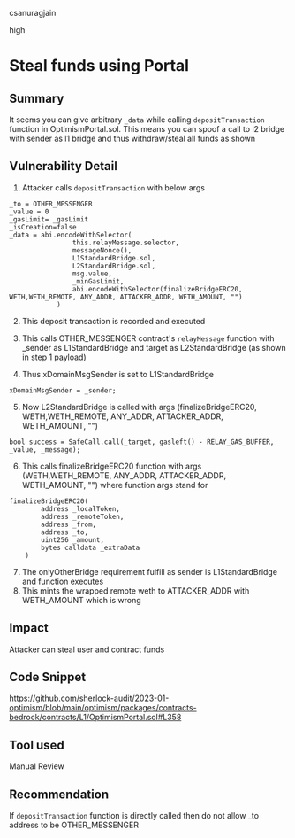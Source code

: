 csanuragjain

high

# Steal funds using Portal

## Summary
It seems you can give arbitrary `_data` while calling `depositTransaction` function in OptimismPortal.sol. This means you can spoof a call to l2 bridge with sender as l1 bridge and thus withdraw/steal all funds as shown

## Vulnerability Detail
1. Attacker calls `depositTransaction` with below args

```solidity
_to = OTHER_MESSENGER
_value = 0
_gasLimit= _gasLimit
_isCreation=false
_data = abi.encodeWithSelector(
                this.relayMessage.selector,
                messageNonce(),
                L1StandardBridge.sol,
                L2StandardBridge.sol,
                msg.value,
                _minGasLimit,
                abi.encodeWithSelector(finalizeBridgeERC20, WETH,WETH_REMOTE, ANY_ADDR, ATTACKER_ADDR, WETH_AMOUNT, "")
            )
```

2. This deposit transaction is recorded and executed

3. This calls OTHER_MESSENGER contract's `relayMessage` function with _sender as L1StandardBridge and target as L2StandardBridge (as shown in step 1 payload)

4. Thus xDomainMsgSender is set to L1StandardBridge

```solidity
xDomainMsgSender = _sender;
```

5. Now L2StandardBridge is called with args (finalizeBridgeERC20, WETH,WETH_REMOTE, ANY_ADDR, ATTACKER_ADDR, WETH_AMOUNT, "")

```solidity
bool success = SafeCall.call(_target, gasleft() - RELAY_GAS_BUFFER, _value, _message);
```

6. This calls finalizeBridgeERC20 function with args (WETH,WETH_REMOTE, ANY_ADDR, ATTACKER_ADDR, WETH_AMOUNT, "") where function args stand for 

```solidity
finalizeBridgeERC20(
        address _localToken,
        address _remoteToken,
        address _from,
        address _to,
        uint256 _amount,
        bytes calldata _extraData
    )
```

7. The onlyOtherBridge requirement fulfill as sender is L1StandardBridge and function executes
8. This mints the wrapped remote weth to ATTACKER_ADDR with   WETH_AMOUNT which is wrong

## Impact
Attacker can steal user and contract funds

## Code Snippet
https://github.com/sherlock-audit/2023-01-optimism/blob/main/optimism/packages/contracts-bedrock/contracts/L1/OptimismPortal.sol#L358

## Tool used
Manual Review

## Recommendation
If `depositTransaction` function is directly called then do not allow _to address to be OTHER_MESSENGER